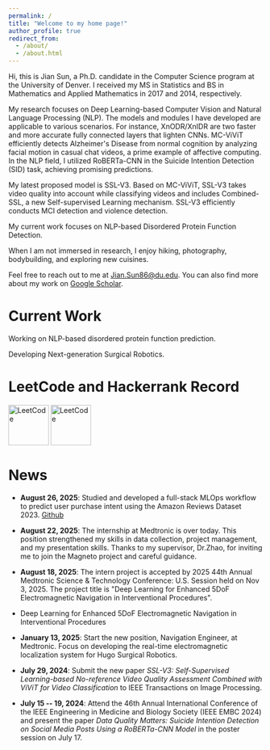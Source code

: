 ```yaml
---
permalink: /
title: "Welcome to my home page!"
author_profile: true
redirect_from: 
  - /about/
  - /about.html
---
```


Hi, this is Jian Sun, a Ph.D. candidate in the Computer Science program at the University of Denver. I received my MS in Statistics and BS in Mathematics and Applied Mathematics in 2017 and 2014, respectively.

My research focuses on Deep Learning-based Computer Vision and Natural Language Processing (NLP). The models and modules I have developed are applicable to various scenarios. For instance, XnODR/XnIDR are two faster and more accurate fully connected layers that lighten CNNs. MC-ViViT efficiently detects Alzheimer's Disease from normal cognition by analyzing facial motion in casual chat videos, a prime example of affective computing. In the NLP field, I utilized RoBERTa-CNN in the Suicide Intention Detection (SID) task, achieving promising predictions.

My latest proposed model is SSL-V3. Based on MC-ViViT, SSL-V3 takes video quality into account while classifying videos and includes Combined-SSL, a new Self-supervised Learning mechanism. SSL-V3 efficiently conducts MCI detection and violence detection.

My current work focuses on NLP-based Disordered Protein Function Detection.

When I am not immersed in research, I enjoy hiking, photography, bodybuilding, and exploring new cuisines.

Feel free to reach out to me at [Jian.Sun86@du.edu](mailto:Jian.Sun86@du.edu?subject=Test). You can also find more about my work on [Google Scholar](https://scholar.google.com/citations?user=8bq3_mEAAAAJ&hl=en).

Current Work
=============

Working on NLP-based disordered protein function prediction.

Developing Next-generation Surgical Robotics.

LeetCode and Hackerrank Record
==============================

<a href="https://leetcode.com/u/jiansfoggy/" target="_blank"><img src="https://miro.medium.com/v2/resize:fit:1020/0*xJCLQQRZv3XFMUd1" alt="LeetCode" width="80" height="80"></a> <a href="https://www.hackerrank.com/profile/jian_sun" target="_blank"><img src="https://upload.wikimedia.org/wikipedia/commons/thumb/4/40/HackerRank_Icon-1000px.png/600px-HackerRank_Icon-1000px.png" alt="LeetCode" width="80" height="80"></a>

News
=====

* **August 26, 2025**: Studied and developed a full-stack MLOps workflow to predict user purchase intent using the Amazon Reviews Dataset 2023. [Github](https://github.com/jiansfoggy/4705_Book_Purchase_Intention_Prediction.git)

* **August 22, 2025**: The internship at Medtronic is over today. This position strengthened my skills in data collection, project management, and my presentation skills. Thanks to my supervisor, Dr.Zhao, for inviting me to join the Magneto project and careful guidance. 

* **August 18, 2025**: The intern project is accepted by 2025 44th Annual Medtronic Science & Technology Conference: U.S. Session held on Nov 3, 2025. The project title is "Deep Learning for Enhanced 5DoF Electromagnetic Navigation in Interventional Procedures".

* Deep Learning for Enhanced 5DoF Electromagnetic Navigation in Interventional Procedures

* **January 13, 2025**: Start the new position, Navigation Engineer, at Medtronic. Focus on developing the real-time electromagnetic localization system for Hugo Surgical Robotics.

* **July 29, 2024**: Submit the new paper <i>SSL-V3: Self-Supervised Learning-based No-reference Video Quality Assessment Combined with ViViT for Video Classification</i> to IEEE Transactions on Image Processing.

* **July 15 -- 19, 2024**: Attend the 46th Annual International Conference of the IEEE Engineering in Medicine and Biology Society (IEEE EMBC 2024) and present the paper <i>Data Quality Matters: Suicide Intention Detection on Social Media Posts Using a RoBERTa-CNN Model</i> in the poster session on July 17.
